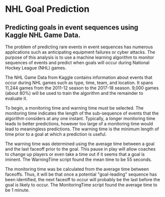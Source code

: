 # NHL Goal Prediction

## Predicting goals in event sequences using Kaggle NHL Game Data.

 The problem of predicting rare events in event sequences has numerous applications such as anticipating equipment failures or cyber attacks. The purpose of this analysis is to use a machine learning algorithm to monitor sequences of events and predict when goals will occur during National Hockey League (NHL) games.

 The NHL Game Data from Kaggle contains information about events that occur during NHL games such as type, time, team, and location. It spans 11,244 games from the 2011-12 season to the 2017-18 season. 9,000 games (about 80%) will be used to train the algorithm and the remainder to evaluate it. 

 To begin, a monitoring time and warning time must be selected. The monitoring time indicates the length of the sub-sequence of events that the algorithm considers at any one instant. Typically, a longer monitoring time leads to better predictions, however too large of a monitoring time would lead to meaningless predictions. The warning time is the minimum length of time prior to a goal at which a prediction is useful.

 The warning time was determined using the average time between a goal and the last faceoff prior to the goal. This pause in play will allow coaches to change up players or even take a time out if it seems that a goal is iminent. The WarningTime script found the mean time to be 55 seconds.

 The monitoring time was be calculated from the average time between faceoffs. Thus, it will be that once a potential "goal-leading" sequence has been identified, the next faceoff to occur will probably be the last before the goal is likely to occur. The MonitoringTime script found the average time to be 1 minute.
